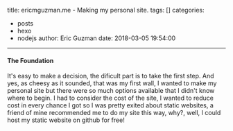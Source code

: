 title: ericmguzman.me - Making my personal site.
tags: []
categories:
  - posts
  - hexo
  - nodejs
author: Eric Guzman
date: 2018-03-05 19:54:00
---
#### The Foundation

It's easy to make a decision, the dificult part is to take the first step. And yes, as cheesy as it sounded, that was my first wall, I wanted to make my personal site but there were so much options available that I didn't know where to begin. 
I had to consider the cost of the site, I wanted to reduce cost in every chance I got so I was pretty exited about static websites, a friend of mine recommended me to do my site this way, why?, well, I could host my static website on github for free!